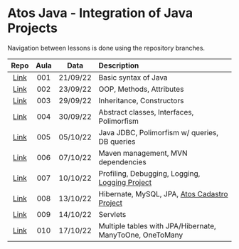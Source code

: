 # Atos Java - Integration of Java Projects

Navigation between lessons is done using the repository branches.

| Repo | Aula | Data    | Description 
|:---:|:--------:|:---------:|:-------------|
| <a href="https://github.com/gxlpes/atos-java/tree/001_aula_210922">Link</a> | 001 | 21/09/22 | Basic syntax of Java 
| <a href="https://github.com/gxlpes/atos-java/tree/002_aula_230922">Link</a> | 002 | 23/09/22 | OOP, Methods, Attributes
| <a href="https://github.com/gxlpes/atos-java/tree/003_aula_290922">Link</a>| 003 | 29/09/22 | Inheritance, Constructors 
| <a href="https://github.com/gxlpes/atos-java/tree/004_aula_300922">Link</a> | 004 | 30/09/22 | Abstract classes, Interfaces, Polimorfism 
| <a href="https://github.com/gxlpes/atos-java/tree/005_aula_051022">Link</a> | 005 | 05/10/22 | Java JDBC, Polimorfism w/ queries, DB queries 
| <a href="https://github.com/gxlpes/atos-java/tree/006_aula_071022">Link</a> | 006 | 07/10/22 | Maven management, MVN dependencies 
| <a href="https://github.com/gxlpes/atos-java/tree/007_aula_101022">Link</a>| 007 | 10/10/22 | Profiling, Debugging, Logging, <a href="https://github.com/gxlpes/atos-java/tree/007_aula_101022/logging3">Logging Project</a>
| <a href="https://github.com/gxlpes/atos-java/tree/008_aula_131022">Link</a>| 008 | 13/10/22 | Hibernate, MySQL, JPA, <a href="https://github.com/gxlpes/atos-java/tree/008_aula_131022/atos-cadastro">Atos Cadastro Project</a>
| <a href="https://github.com/gxlpes/atos-java/tree/009_aula_141022">Link</a>| 009 | 14/10/22 | Servlets
| <a href="https://github.com/gxlpes/atos-java/tree/010_aula_171022">Link</a>| 010 | 17/10/22 | Multiple tables with JPA/Hibernate, ManyToOne, OneToMany




